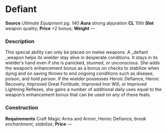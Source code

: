 ﻿---
name: "Defiant"
type: "weapon_quality"
price: "+2 bonus"
description: |
  "This special ability can only be placed on melee weapons. A _defiant _weapon helps its wielder stay alive in desperate conditions. It stays in its wielder’s hand even if she is panicked, stunned, or unconscious. She adds the weapon’s enhancement bonus as a bonus on checks to stabilize when dying and on saving throws to end ongoing conditions such as disease, poison, and _hold person_. If the wielder possesses Heroic Defiance, Heroic Recovery, Improved Great Fortitude, Improved Iron Will, or Improved Lightning Reflexes, she gains a number of additional daily uses equal to the weapon’s enhancement bonus that can be used on any of these feats."
---

#  Defiant

**Source** _Ultimate Equipment pg. 140_
**Aura** strong abjuration **CL** 10th
**Slot** weapon quality; **Price** +2 bonus; **Weight** —

### Description

This special ability can only be placed on melee weapons. A _defiant _weapon helps its wielder stay alive in desperate conditions. It stays in its wielder’s hand even if she is panicked, stunned, or unconscious. She adds the weapon’s enhancement bonus as a bonus on checks to stabilize when dying and on saving throws to end ongoing conditions such as disease, poison, and _hold person_. If the wielder possesses Heroic Defiance, Heroic Recovery, Improved Great Fortitude, Improved Iron Will, or Improved Lightning Reflexes, she gains a number of additional daily uses equal to the weapon’s enhancement bonus that can be used on any of these feats.

### Construction

**Requirements** Craft Magic Arms and Armor, Heroic Defiance, _break enchantment_, _stabilize_; **Price** —